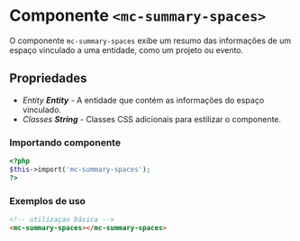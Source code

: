# Componente `<mc-summary-spaces>`
O componente `mc-summary-spaces` exibe um resumo das informações de um espaço vinculado a uma entidade, como um projeto ou evento.

## Propriedades
- *Entity **Entity*** - A entidade que contém as informações do espaço vinculado.
- *Classes **String*** - Classes CSS adicionais para estilizar o componente.

### Importando componente
```PHP
<?php 
$this->import('mc-summary-spaces');
?>
```

### Exemplos de uso
```HTML
<!-- utilizaçao básica -->
<mc-summary-spaces></mc-summary-spaces>
```